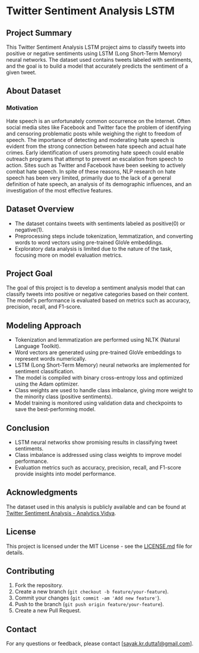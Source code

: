 # Twitter Sentiment Analysis LSTM

## Project Summary
This Twitter Sentiment Analysis LSTM project aims to classify tweets into positive or negative sentiments using LSTM (Long Short-Term Memory) neural networks. 
The dataset used contains tweets labeled with sentiments, and the goal is to build a model that accurately predicts the sentiment of a given tweet.

## About Dataset
### Motivation
Hate speech is an unfortunately common occurrence on the Internet. Often social media sites like Facebook and Twitter face the problem of identifying and censoring problematic posts while weighing the right to freedom of speech. 
The importance of detecting and moderating hate speech is evident from the strong connection between hate speech and actual hate crimes. Early identification of users promoting hate speech could enable outreach programs that attempt
to prevent an escalation from speech to action. Sites such as Twitter and Facebook have been seeking to actively combat hate speech. 
In spite of these reasons, NLP research on hate speech has been very limited, primarily due to the lack of a general definition of hate speech, an analysis of its demographic influences, and an investigation of the most effective features.


## Dataset Overview
- The dataset contains tweets with sentiments labeled as positive(0) or negative(1).
- Preprocessing steps include tokenization, lemmatization, and converting words to word vectors using pre-trained GloVe embeddings.
- Exploratory data analysis is limited due to the nature of the task, focusing more on model evaluation metrics.

## Project Goal 
The goal of this project is to develop a sentiment analysis model that can classify tweets into positive or negative categories based on their content. The model's performance is evaluated based on metrics such as accuracy, precision, recall, and F1-score.


## Modeling Approach
- Tokenization and lemmatization are performed using NLTK (Natural Language Toolkit).
- Word vectors are generated using pre-trained GloVe embeddings to represent words numerically.
- LSTM (Long Short-Term Memory) neural networks are implemented for sentiment classification.
- The model is compiled with binary cross-entropy loss and optimized using the Adam optimizer.
- Class weights are used to handle class imbalance, giving more weight to the minority class (positive sentiments).
- Model training is monitored using validation data and checkpoints to save the best-performing model.

## Conclusion
- LSTM neural networks show promising results in classifying tweet sentiments.
- Class imbalance is addressed using class weights to improve model performance.
- Evaluation metrics such as accuracy, precision, recall, and F1-score provide insights into model performance.

## Acknowledgments
The dataset used in this analysis is publicly available and can be found at [Twitter Sentiment Analysis - Analytics Vidya](https://www.kaggle.com/datasets/dv1453/twitter-sentiment-analysis-analytics-vidya?select=train_E6oV3lV.csv).

## License
This project is licensed under the MIT License - see the [LICENSE.md](LICENSE) file for details.

## Contributing
1. Fork the repository.
2. Create a new branch (`git checkout -b feature/your-feature`).
3. Commit your changes (`git commit -am 'Add new feature'`).
4. Push to the branch (`git push origin feature/your-feature`).
5. Create a new Pull Request.

## Contact
For any questions or feedback, please contact [sayak.kr.dutta1@gmail.com].
